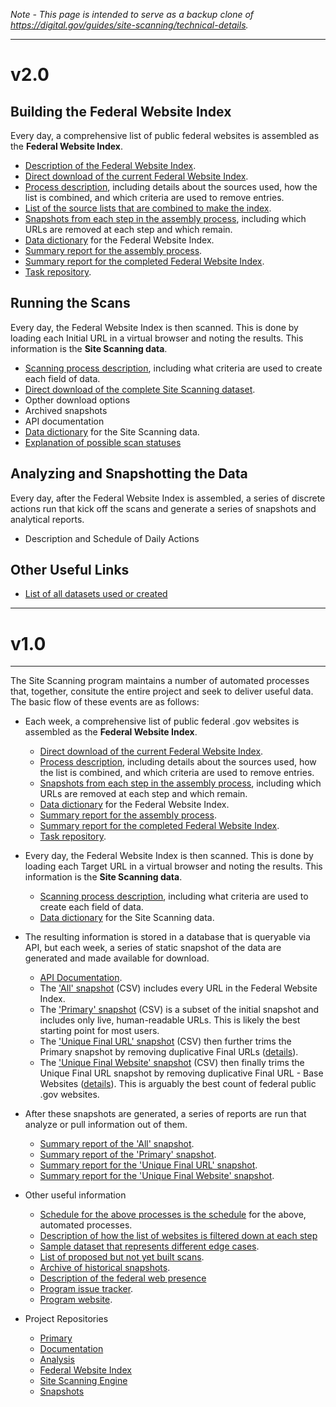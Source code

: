 _Note - This page is intended to serve as a backup clone of https://digital.gov/guides/site-scanning/technical-details._


-------------

# v2.0 

## Building the Federal Website Index 

Every day, a comprehensive list of public federal websites is assembled as the **Federal Website Index**.

  - [Description of the Federal Website Index](https://github.com/GSA/federal-website-index/tree/main?tab=readme-ov-file#federal-website-index).
  - [Direct download of the current Federal Website Index](https://raw.githubusercontent.com/GSA/federal-website-index/main/data/site-scanning-target-url-list.csv).
  - [Process description](https://github.com/GSA/federal-website-index/blob/main/process/index-creation.md), including details about the sources used, how the list is combined, and which criteria are used to remove entries.
  - [List of the source lists that are combined to make the index](https://github.com/GSA/federal-website-index/blob/main/data/source_lists.csv).   
  - [Snapshots from each step in the assembly process](https://github.com/GSA/federal-website-index/tree/main/data/snapshots#readme), including which URLs are removed at each step and which remain.
  - [Data dictionary](https://github.com/GSA/site-scanning-documentation/blob/main/data/Target_URL_List_Data_Dictionary.csv) for the Federal Website Index.
  - [Summary report for the assembly process](https://github.com/GSA/federal-website-index/blob/main/data/site-scanning-target-url-list-analysis.csv).
  - [Summary report for the completed Federal Website Index](https://github.com/GSA/site-scanning-analysis/blob/main/reports/target-url-list.csv).
  - [Task repository](https://github.com/GSA/federal-website-index).


## Running the Scans 

Every day, the Federal Website Index is then scanned. This is done by loading each Initial URL in a virtual browser and noting the results. This information is the **Site Scanning data**.

  - [Scanning process description](https://github.com/GSA/site-scanning-documentation/blob/main/pages/scan_steps.md), including what criteria are used to create each field of data.
  - [Direct download of the complete Site Scanning dataset](https://api.gsa.gov/technology/site-scanning/data/weekly-snapshot-all.csv).
  - Opther download options
  - Archived snapshots
  - API documentation 
  - [Data dictionary](https://github.com/GSA/site-scanning-documentation/blob/main/data/Site_Scanning_Data_Dictionary.csv) for the Site Scanning data.
  - [Explanation of possible scan statuses](https://github.com/GSA/site-scanning-documentation/blob/main/pages/scan_statuses.md)

## Analyzing and Snapshotting the Data

Every day, after the Federal Website Index is assembled, a series of discrete actions run that kick off the scans and generate a series of snapshots and analytical reports.   

  - Description and Schedule of Daily Actions


## Other Useful Links
- [List of all datasets used or created](https://github.com/GSA/site-scanning-documentation/blob/main/data/Dataset_Index.csv)




-------------

# v1.0

-------------


The Site Scanning program maintains a number of automated processes that, together, consitute the entire project and seek to deliver useful data. The basic flow of these events are as follows:

- Each week, a comprehensive list of public federal .gov websites is assembled as the **Federal Website Index**.
  - [Direct download of the current Federal Website Index](https://raw.githubusercontent.com/GSA/federal-website-index/main/data/site-scanning-target-url-list.csv).
  - [Process description](https://github.com/GSA/federal-website-index/blob/main/process/index-creation.md), including details about the sources used, how the list is combined, and which criteria are used to remove entries.
  - [Snapshots from each step in the assembly process](https://github.com/GSA/federal-website-index/tree/main/data/snapshots#readme), including which URLs are removed at each step and which remain.
  - [Data dictionary](https://github.com/GSA/site-scanning-documentation/blob/main/data/Target_URL_List_Data_Dictionary.csv) for the Federal Website Index.
  - [Summary report for the assembly process](https://github.com/GSA/federal-website-index/blob/main/data/site-scanning-target-url-list-analysis.csv).
  - [Summary report for the completed Federal Website Index](https://github.com/GSA/site-scanning-analysis/blob/main/reports/target-url-list.csv).
  - [Task repository](https://github.com/GSA/federal-website-index).

- Every day, the Federal Website Index is then scanned. This is done by loading each Target URL in a virtual browser and noting the results. This information is the **Site Scanning data**.
  - [Scanning process description](https://github.com/GSA/site-scanning-documentation/blob/main/pages/scan_steps.md), including what criteria are used to create each field of data.
  - [Data dictionary](https://github.com/GSA/site-scanning-documentation/blob/main/data/Site_Scanning_Data_Dictionary.csv) for the Site Scanning data.

- The resulting information is stored in a database that is queryable via API, but each week, a series of static snapshot of the data are generated and made available for download.  
  - [API Documentation](https://open.gsa.gov/api/site-scanning-api/).
  - The ['All' snapshot](https://api.gsa.gov/technology/site-scanning/data/weekly-snapshot-all.csv) (CSV) includes every URL in the Federal Website Index.
  - The ['Primary' snapshot](https://api.gsa.gov/technology/site-scanning/data/weekly-snapshot.csv) (CSV) is a subset of the initial snapshot and includes only live, human-readable URLs. This is likely the best starting point for most users.
  - The ['Unique Final URL' snapshot](https://raw.githubusercontent.com/GSA/site-scanning-analysis/main/unique_website_list/results/weekly-snapshot-unique-final-urls.csv) (CSV) then further trims the Primary snapshot by removing duplicative Final URLs ([details](https://github.com/GSA/site-scanning-analysis/tree/main/unique_website_list/results#readme)).
  - The ['Unique Final Website' snapshot](https://raw.githubusercontent.com/GSA/site-scanning-analysis/main/unique_website_list/results/weekly-snapshot-unique-final-websites.csv) (CSV) then finally trims the Unique Final URL snapshot by removing duplicative Final URL - Base Websites ([details](https://github.com/GSA/site-scanning-analysis/tree/main/unique_website_list/results#readme)). This is arguably the best count of federal public .gov websites.

- After these snapshots are generated, a series of reports are run that analyze or pull information out of them.
  - [Summary report of the 'All' snapshot](https://github.com/GSA/site-scanning-analysis/blob/main/reports/snapshot-all.csv).
  - [Summary report of the 'Primary' snapshot](https://github.com/GSA/site-scanning-analysis/blob/main/reports/snapshot-primary.csv).
  - [Summary report for the 'Unique Final URL' snapshot](https://github.com/GSA/site-scanning-analysis/blob/main/reports/unique-url.csv).
  - [Summary report for the 'Unique Final Website' snapshot](https://github.com/GSA/site-scanning-analysis/blob/main/reports/unique-website.csv).

- Other useful information
  - [Schedule for the above processes is the schedule](https://github.com/GSA/site-scanning-documentation/blob/main/pages/schedule.md) for the above, automated processes.
  - [Description of how the list of websites is filtered down at each step](https://github.com/GSA/site-scanning-documentation/blob/main/pages/index_narrowing_steps.md)
  - [Sample dataset that represents different edge cases](https://github.com/GSA/site-scanning-documentation/blob/main/data/Representative_Sample_Dataset.csv).
  - [List of proposed but not yet built scans](https://github.com/GSA/site-scanning-documentation/blob/main/pages/candidate-scans.md).
  - [Archive of historical snapshots](https://github.com/GSA/site-scanning-snapshots/tree/main/snapshots).
  - [Description of the federal web presence](https://github.com/GSA/federal-website-index/blob/main/criteria/federal-web-presence.md)
  - [Program issue tracker](https://github.com/GSA/site-scanning/issues).
  - [Program website](https://digital.gov/site-scanning/).

- Project Repositories
  - [Primary](https://github.com/GSA/site-scanning)
  - [Documentation](https://github.com/GSA/site-scanning-documentation)
  - [Analysis](https://github.com/GSA/site-scanning-analysis)
  - [Federal Website Index](https://github.com/GSA/federal-website-index)
  - [Site Scanning Engine](https://github.com/GSA/site-scanning-engine)
  - [Snapshots](https://github.com/GSA/site-scanning-snapshots)

